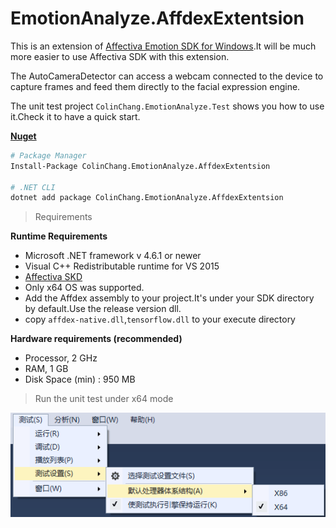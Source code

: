 # EmotionAnalyze.AffdexExtentsion

This is an extension of [Affectiva Emotion SDK for Windows](https://knowledge.affectiva.com/docs/analyze-the-camera-stream).It will be much more easier to use Affectiva SDK with this extension.

The AutoCameraDetector can access a webcam connected to the device to capture frames and feed them directly to the facial expression engine.

The unit test project `ColinChang.EmotionAnalyze.Test` shows you how to use it.Check it to have a quick start.

**[Nuget](https://www.nuget.org/packages/ColinChang.EmotionAnalyze.AffdexExtentsion/)**
```sh
# Package Manager
Install-Package ColinChang.EmotionAnalyze.AffdexExtentsion

# .NET CLI
dotnet add package ColinChang.EmotionAnalyze.AffdexExtentsion
```

>Requirements

**Runtime Requirements**

* Microsoft .NET framework v 4.6.1 or newer
* Visual C++ Redistributable runtime for VS 2015
* [Affectiva SKD](https://knowledge.affectiva.com/docs/getting-started-with-the-emotion-sdk-for-windows#section-1-download-and-run-the-sdk-installer)
* Only x64 OS was supported. 
* Add the Affdex assembly to your project.It's under your SDK directory by default.Use the release version dll.
* copy `affdex-native.dll`,`tensorflow.dll` to your execute directory

**Hardware requirements (recommended)**
* Processor, 2 GHz
* RAM, 1 GB
* Disk Space (min) : 950 MB

> Run the unit test under x64 mode

![test x64](testx64.png)
